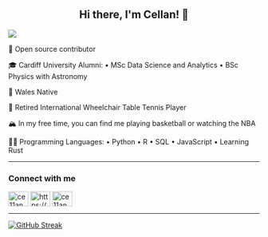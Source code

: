 <h2 align="center">Hi there, I'm Cellan! 👋 </h2>

![](https://readme-typing-svg.herokuapp.com?font=Sriracha&color=89CFF0&lines=I'm+a+Data+Scientist)

🚀 Open source contributor

🎓 Cardiff University Alumni: • MSc Data Science and Analytics • BSc Physics with Astronomy

🏴󠁧󠁢󠁷󠁬󠁳󠁿 Wales Native

🏓 Retired International Wheelchair Table Tennis Player

🏔 In my free time, you can find me playing basketball or watching the NBA

🤟🏻 Programming Languages: • Python • R • SQL • JavaScript • Learning Rust

---

<h3 align="left">Connect with me</h3>
<p align="left">
<a href="https://twitter.com/ce11an" target="_blank"><img align="center" src="https://raw.githubusercontent.com/rahuldkjain/github-profile-readme-generator/master/src/images/icons/Social/twitter.svg" alt="ce11an" height="30" width="40" /></a>
<a href="https://linkedin.com/in/cellan-hall/" target="_blank"><img align="center" src="https://raw.githubusercontent.com/rahuldkjain/github-profile-readme-generator/master/src/images/icons/Social/linked-in-alt.svg" alt="https://www.linkedin.com/in/cellan-hall/" height="30" width="40" /></a>
<a href="https://instagram.com/ce11an" target="_blank"><img align="center" src="https://raw.githubusercontent.com/rahuldkjain/github-profile-readme-generator/master/src/images/icons/Social/instagram.svg" alt="ce11an" height="30" width="40" /></a>
</p>

---

[![GitHub Streak](http://github-readme-streak-stats.herokuapp.com?user=ce11an&theme=vision-friendly-dark)](https://git.io/streak-stats)

<!---
Ce11an/Ce11an is a ✨ special ✨ repository because its `README.md` (this file) appears on your GitHub profile.
You can click the Preview link to take a look at your changes.
--->
